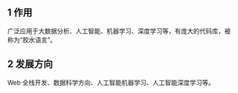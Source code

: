 ## 1 作用

广泛应用于大数据分析、人工智能、机器学习、深度学习等，有庞大的代码库，被称为“胶水语言”。

## 2 发展方向

Web 全栈开发、数据科学方向、人工智能机器学习、人工智能深度学习等。

